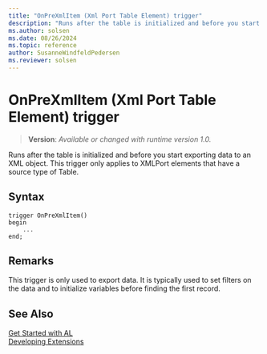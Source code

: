 ```yaml
---
title: "OnPreXmlItem (Xml Port Table Element) trigger"
description: "Runs after the table is initialized and before you start exporting data to an XML object."
ms.author: solsen
ms.date: 08/26/2024
ms.topic: reference
author: SusanneWindfeldPedersen
ms.reviewer: solsen
---
```

[//]: # (START>DO_NOT_EDIT)
[//]: # (IMPORTANT:Do not edit any of the content between here and the END>DO_NOT_EDIT.)
[//]: # (Any modifications should be made in the .xml files in the ModernDev repo.)

# OnPreXmlItem (Xml Port Table Element) trigger
> **Version**: _Available or changed with runtime version 1.0._

Runs after the table is initialized and before you start exporting data to an XML object. This trigger only applies to XMLPort elements that have a source type of Table.


## Syntax
```AL
trigger OnPreXmlItem()
begin
    ...
end;
```



[//]: # (IMPORTANT: END>DO_NOT_EDIT)

  
## Remarks  
 This trigger is only used to export data. It is typically used to set filters on the data and to initialize variables before finding the first record.  

## See Also  
[Get Started with AL](../../devenv-get-started.md)  
[Developing Extensions](../../devenv-dev-overview.md)  
